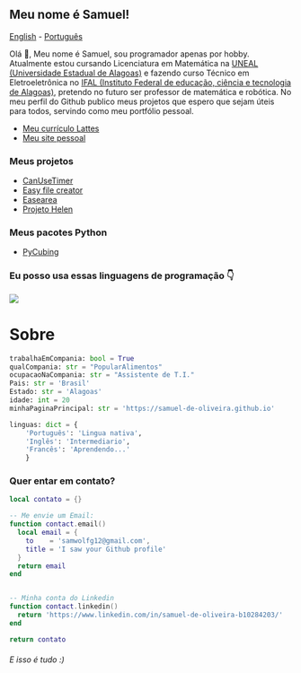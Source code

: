 ## Meu nome é Samuel!

[English](https://github.com/Samuel-de-Oliveira/Samuel-de-Oliveira) - [Português](https://github.com/Samuel-de-Oliveira/Samuel-de-Oliveira/blob/main/LEIA-ME.md)

Olá 👋, Meu nome é Samuel, sou programador apenas por hobby. Atualmente estou cursando Licenciatura em Matemática na [UNEAL (Universidade Estadual de Alagoas)](https://uneal.edu.br)
e fazendo curso Técnico em Eletroeletrônica no [IFAL (Instituto Federal de educação, ciência e tecnologia de Alagoas)](https://www2.ifal.edu.br/),
pretendo no futuro ser professor de matemática e robótica. No meu perfil do Github publico meus projetos que espero que sejam úteis para todos, servindo como meu portfólio pessoal.

- [Meu currículo Lattes](https://lattes.cnpq.br/6075984029805616/)
- [Meu site pessoal](https://samuel-de-oliveira.github.io/)

### Meus projetos

- [CanUseTimer](https://github.com/Samuel-de-Oliveira/CanUseTimer)
- [Easy file creator](https://github.com/Samuel-de-Oliveira/easyFileCreator)
- [Easearea](https://github.com/Samuel-de-Oliveira/easearea)
- [Projeto Helen](https://github.com/samuel-de-Oliveira/helen)

### Meus pacotes Python

- [PyCubing](https://github.com/Samuel-de-Oliveira/PyCubing)

### Eu posso usa essas linguagens de programação 👇

<img src="https://github-readme-stats.vercel.app/api/top-langs/?username=samuel-de-oliveira&layout=compact&langs_count=10&theme=darcula">

# Sobre

``` Python
trabalhaEmCompania: bool = True
qualCompania: str = "PopularAlimentos"
ocupacaoNaCompania: str = "Assistente de T.I."
Pais: str = 'Brasil'
Estado: str = 'Alagoas'
idade: int = 20
minhaPaginaPrincipal: str = 'https://samuel-de-oliveira.github.io'

linguas: dict = {
    'Português': 'Lingua nativa', 
    'Inglês': 'Intermediario',
    'Francês': 'Aprendendo...'
    }
```

### Quer entar em contato?
```lua
local contato = {}

-- Me envie um Email:
function contact.email()
  local email = {
    to    = 'samwolfg12@gmail.com',
    title = 'I saw your Github profile'
  }
  return email
end


-- Minha conta do Linkedin
function contact.linkedin()
  return 'https://www.linkedin.com/in/samuel-de-oliveira-b10284203/'
end

return contato
```

###### *E isso é tudo :)*

